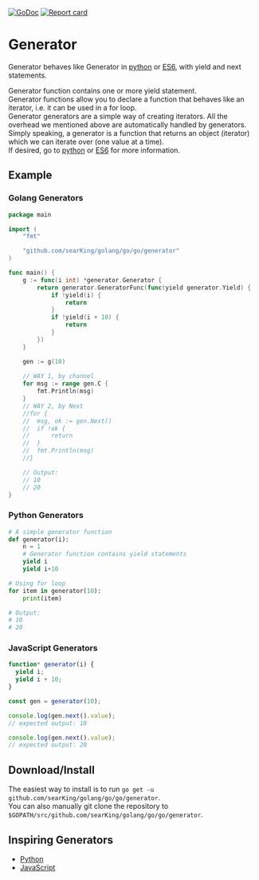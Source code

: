 [![GoDoc](https://godoc.org/github.com/searKing/golang/go/go/generator?status.svg)](https://godoc.org/github.com/searKing/golang/go/go/generator)
[![Report card](https://goreportcard.com/badge/github.com/searKing/golang/go/go/generator)](https://goreportcard.com/report/github.com/searKing/golang/go/go/generator) 
# Generator
Generator behaves like Generator in [python](https://wiki.python.org/moin/Generators) or [ES6](https://developer.mozilla.org/en-US/docs/Web/JavaScript/Reference/Statements/function*), with yield and next statements.

Generator function contains one or more yield statement.  
Generator functions allow you to declare a function that behaves like an iterator, i.e. it can be used in a for loop.  
Generator generators are a simple way of creating iterators. All the overhead we mentioned above are automatically handled by generators.  
Simply speaking, a generator is a function that returns an object (iterator) which we can iterate over (one value at a time).  
If desired, go to [python](https://wiki.python.org/moin/Generators) or [ES6](https://developer.mozilla.org/en-US/docs/Web/JavaScript/Reference/Statements/function*) for more information.  
## Example

### Golang Generators
```go
package main

import (
	"fmt"

	"github.com/searKing/golang/go/go/generator"
)

func main() {
	g := func(i int) *generator.Generator {
		return generator.GeneratorFunc(func(yield generator.Yield) {
			if !yield(i) {
				return
			}
			if !yield(i + 10) {
				return
			}
		})
	}

	gen := g(10)
    
    // WAY 1, by channel
	for msg := range gen.C {
		fmt.Println(msg)
	}
    // WAY 2, by Next
	//for {
	//	msg, ok := gen.Next()
	//	if !ok {
	//		return
	//	}
	//	fmt.Println(msg)
	//}

	// Output:
	// 10
	// 20
}
```

### Python Generators
```python
# A simple generator function
def generator(i):
    n = 1
    # Generator function contains yield statements
    yield i
    yield i+10

# Using for loop
for item in generator(10):
    print(item) 

# Output:
# 10
# 20
```
### JavaScript Generators
```javascript
function* generator(i) {
  yield i;
  yield i + 10;
}

const gen = generator(10);

console.log(gen.next().value);
// expected output: 10

console.log(gen.next().value);
// expected output: 20
```

## Download/Install

The easiest way to install is to run `go get -u github.com/searKing/golang/go/go/generator`.   
You can also manually git clone the repository to `$GOPATH/src/github.com/searKing/golang/go/go/generator`.

## Inspiring Generators
* [Python](https://wiki.python.org/moin/Generators)
* [JavaScript](https://developer.mozilla.org/en-US/docs/Web/JavaScript/Reference/Statements/function*)
